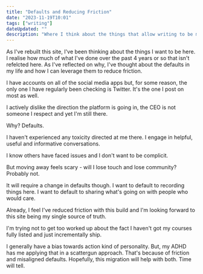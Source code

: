 ```yaml
---
title: "Defaults and Reducing Friction"
date: "2023-11-19T10:01"
tags: ["writing"]
dateUpdated: ""
description: "Where I think about the things that allow writing to be more automatic"
---
```


As I've rebuilt this site, I've been thinking about the things I want to be here. I realise how much of what I've done over the past 4 years or so that isn't refelcted here. As I've reflected on why, I've thought about the defaults in my life and how I can leverage them to reduce friction.

I have accounts on all of the social media apps but, for some reason, the only one I have regularly been checking is Twitter. It's the one I post on most as well. 

I actively dislike the direction the platform is going in, the CEO is not someone I respect and yet I'm still there.

Why? Defaults. 

I haven't experienced any toxicity directed at me there. I engage in helpful, useful and informative conversations.

I know others have faced issues and I don't want to be complicit.

But moving away feels scary - will I lose touch and lose community? Probably not.

It will require a change in defaults though. I want to default to recording things here. I want to default to sharing what's going on with people who would care. 

Already, I feel I've reduced friction with this build and I'm looking forward to this site being my single source of truth.

I'm trying not to get too worked up about the fact I haven't got my courses fully listed and just incrementally ship.

I generally have a bias towards action kind of personality. But, my ADHD has me applying that in a scattergun approach. That's because of friction and misaligned defaults. Hopefully, this migration will help with both. Time will tell.
